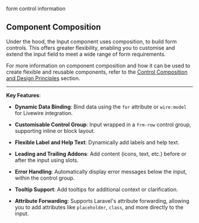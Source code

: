 form control information


## Component Composition

Under the hood, the Input component uses composition, to build form controls. This offers
greater flexibility, enabling you to customise and extend the input field to meet a wide
range of form requirements.

For more information on component composition and how it can be used to create flexible
and reusable components, refer to the [Control Composition and Design
Principles](/gotime/v2/form-control-composition-and-customisation) section.

<hr>


**Key Features**:

<div class="adjacent-list-space-1"></div>

- **Dynamic Data Binding**: Bind data using the `for` attribute or `wire:model` for
  Livewire integration.

- **Customisable Control Group**: Input wrapped in a `frm-row` control group, supporting
  inline or block layout.

- **Flexible Label and Help Text**: Dynamically add labels and help text.
  
- **Leading and Trailing Addons**: Add content (icons, text, etc.) before or after the
  input using slots.

- **Error Handling**: Automatically display error messages below the input, within the
  control group.

- **Tooltip Support**: Add tooltips for additional context or clarification.

- **Attribute Forwarding**: Supports Laravel's attribute forwarding, allowing you to add
  attributes like `placeholder`, `class`, and more directly to the input.